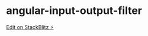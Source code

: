 # angular-input-output-filter

[Edit on StackBlitz ⚡️](https://stackblitz.com/edit/angular-ivy-ygvyka)
